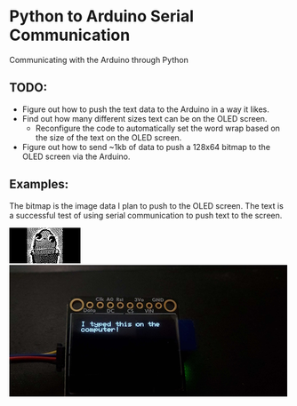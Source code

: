 # Python to Arduino Serial Communication
 Communicating with the Arduino through Python

 ## TODO:
  - Figure out how to push the text data to the Arduino in a way it likes.
  - Find out how many different sizes text can be on the OLED screen.
    - Reconfigure the code to automatically set the word wrap based on the size of the text on the OLED screen.
  - Figure out how to send ~1kb of data to push a 128x64 bitmap to the OLED screen via the Arduino.

 ## Examples:
 The bitmap is the image data I plan to push to the OLED screen. The text is a successful test of using serial communication to push text to the screen.
 
 ![A 128x64 pixel bitmap of a potato](<Other/README Images/potato bitmap.png>)
 ![A photo showing text on the OLED screen that says "I typed this on the computer!"](<Other/README Images/OLED text example.jpg>)
